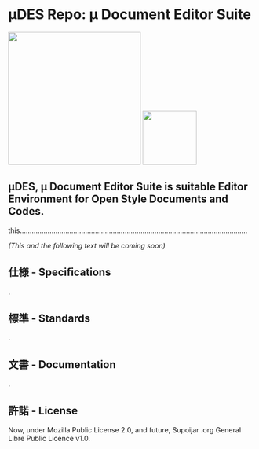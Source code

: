# μDES Repo: μ Document Editor Suite

<image src="./the_μDES_Logo.svg" width="270em" />
<a href="https://github.com/OpenDocument-Org" ><image src="./ODO_Logo.svg" width="110em" /></a>

## μDES, μ Document Editor Suite is suitable Editor Environment for Open Style Documents and Codes.

this...................................................................................................................

<i>(This and the following text will be coming soon)</i>

## 仕様 - Specifications

.

## 標準 - Standards

.

## 文書 - Documentation

.

## 許諾 - License

Now, under Mozilla Public License 2.0, and future, Supoijar .org General Libre Public Licence v1.0.
</body>
</html>
